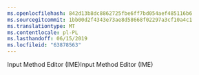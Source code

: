 ```yaml
---
ms.openlocfilehash: 842d13b8dc8862725fbe6ff7bd054aef485116b6
ms.sourcegitcommit: 1bb00d2f4343e73ae8d58668f02297a3cf10a4c1
ms.translationtype: MT
ms.contentlocale: pl-PL
ms.lasthandoff: 06/15/2019
ms.locfileid: "63878563"
---
```

<span data-ttu-id="b6566-101">Input Method Editor (IME)</span><span class="sxs-lookup"><span data-stu-id="b6566-101">Input Method Editor (IME)</span></span>